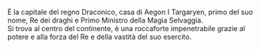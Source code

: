 È la capitale del regno Draconico, casa di Aegon I Targaryen, primo del suo nome, Re dei draghi e Primo Ministro della Magia Selvaggia.  
Si trova al centro del continente, è una roccaforte impenetrabile grazie al potere e alla forza del Re e della vastità del suo esercito.